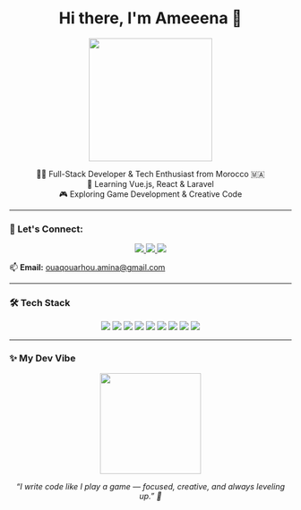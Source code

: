 ###  
<h1 align="center">Hi there, I'm Ameeena 👋</h1>

<p align="center">
  <img src="https://media.giphy.com/media/3o7TKP3p6cHYgypXHG/giphy.gif" width="220" />
</p>

<p align="center">
  👩‍💻 Full-Stack Developer & Tech Enthusiast from Morocco 🇲🇦  
  <br />
  🌱 Learning Vue.js, React & Laravel  
  <br />
  🎮 Exploring Game Development & Creative Code  
</p>

---

### 💌 Let's Connect:

<p align="center">
  <a href="https://www.linkedin.com/in/ameena-ou" target="_blank">
    <img src="https://img.shields.io/badge/LinkedIn-blue?logo=linkedin&style=for-the-badge" />
  </a>
  <a href="https://www.instagram.com/_ameeeeeena_" target="_blank">
    <img src="https://img.shields.io/badge/Instagram-pink?logo=instagram&style=for-the-badge" />
  </a>
  <a href="https://github.com/oneameeeena" target="_blank">
    <img src="https://img.shields.io/badge/GitHub-black?logo=github&style=for-the-badge" />
  </a>
</p>

📫 **Email:** ouaqouarhou.amina@gmail.com

---

### 🛠️ Tech Stack

<p align="center">
  <img src="https://img.shields.io/badge/HTML5-E34F26?logo=html5&logoColor=white&style=flat-square" />
  <img src="https://img.shields.io/badge/CSS3-1572B6?logo=css3&logoColor=white&style=flat-square" />
  <img src="https://img.shields.io/badge/JavaScript-F7DF1E?logo=javascript&logoColor=black&style=flat-square" />
  <img src="https://img.shields.io/badge/Vue.js-42b883?logo=vue.js&logoColor=white&style=flat-square" />
  <img src="https://img.shields.io/badge/React-61DAFB?logo=react&logoColor=black&style=flat-square" />
  <img src="https://img.shields.io/badge/PHP-777BB4?logo=php&logoColor=white&style=flat-square" />
  <img src="https://img.shields.io/badge/SQL-4479A1?logo=mysql&logoColor=white&style=flat-square" />
  <img src="https://img.shields.io/badge/Laravel-FF2D20?logo=laravel&logoColor=white&style=flat-square" />
  <img src="https://img.shields.io/badge/Bootstrap-563D7C?logo=bootstrap&logoColor=white&style=flat-square" />
</p>

---

### ✨ My Dev Vibe

<p align="center">
  <img src="https://media.giphy.com/media/IeRdg7tOqfqEo/giphy.gif" width="180" />
</p>

<p align="center">
  <em>“I write code like I play a game — focused, creative, and always leveling up.” 💫</em>
</p>
